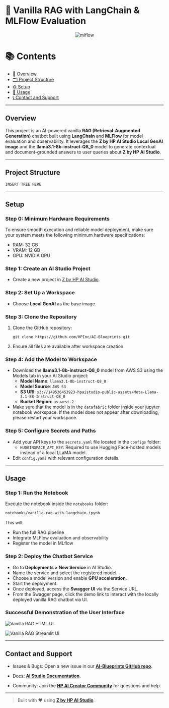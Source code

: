 # 🤖 Vanilla RAG with LangChain & MLFlow Evaluation

<div align="center">

  ![mlflow](https://img.shields.io/badge/mlflow-%23d9ead3.svg?style=for-the-badge&logo=numpy&logoColor=blue)

</div>

# 📚 Contents

- [🧠 Overview](#overview)
- [🗂 Project Structure](#project-structure)
- [⚙️ Setup](#setup)
- [🚀 Usage](#usage)
- [📞 Contact and Support](#contact-and-support)

---

## Overview

This project is an AI-powered vanilla **RAG (Retrieval-Augmented Generation)** chatbot built using **LangChain** and **MLFlow** for model evaluation and observability. It leverages the **Z by HP AI Studio Local GenAI image** and the **llama3.1-8b-instruct-Q8_0** model to generate contextual and document-grounded answers to user queries about **Z by HP AI Studio**.

---

## Project Structure

```
INSERT TREE HERE
```

---

## Setup

### Step 0: Minimum Hardware Requirements
To ensure smooth execution and reliable model deployment, make sure your system meets the following minimum hardware specifications:

- RAM: 32 GB 
- VRAM: 12 GB 
- GPU: NVIDIA GPU 

### Step 1: Create an AI Studio Project

- Create a new project in [Z by HP AI Studio](https://zdocs.datascience.hp.com/docs/aistudio/overview).

### Step 2: Set Up a Workspace

- Choose **Local GenAI** as the base image.

### Step 3: Clone the Repository

1. Clone the GitHub repository:  
   ```
   git clone https://github.com/HPInc/AI-Blueprints.git
   ```

2. Ensure all files are available after workspace creation.

### Step 4: Add the Model to Workspace

- Download the **llama3.1-8b-instruct-Q8_0** model from AWS S3 using the Models tab in your AI Studio project:
  - **Model Name**: `llama3.1-8b-instruct-Q8_0`
  - **Model Source**: `AWS S3`
  - **S3 URI**: `s3://149536453923-hpaistudio-public-assets/Meta-Llama-3.1-8B-Instruct-Q8_0`
  - **Bucket Region**: `us-west-2`
- Make sure that the model is in the `datafabric` folder inside your jupyter notebook workspace. If the model does not appear after downloading, please restart your workspace.
  
### Step 5: Configure Secrets and Paths

- Add your API keys to the `secrets.yaml` file located in the `configs` folder:
  - `HUGGINGFACE_API_KEY`: Required to use Hugging Face-hosted models instead of a local LLaMA model.
- Edit `config.yaml` with relevant configuration details.

---

## Usage

### Step 1: Run the Notebook

Execute the notebook inside the `notebooks` folder:

```bash
notebooks/vanilla-rag-with-langchain.ipynb
```

This will:

- Run the full RAG pipeline
- Integrate MLFlow evaluation and observability
- Register the model in MLflow

### Step 2: Deploy the Chatbot Service

- Go to **Deployments > New Service** in AI Studio.
- Name the service and select the registered model.
- Choose a model version and enable **GPU acceleration**.
- Start the deployment.
- Once deployed, access the **Swagger UI** via the Service URL.
- From the Swagger page, click the demo link to interact with the locally deployed vanilla RAG chatbot via UI.

### Successful Demonstration of the User Interface  

![Vanilla RAG HTML UI](docs/html_ui_for_vanilla_rag.png)  

![Vanilla RAG Streamlit UI](docs/streamlit_ui_for_vanilla_rag.png.png)  

---

## Contact and Support

- Issues & Bugs: Open a new issue in our [**AI-Blueprints GitHub repo**](https://github.com/HPInc/AI-Blueprints).

- Docs: [**AI Studio Documentation**](https://zdocs.datascience.hp.com/docs/aistudio/overview).

- Community: Join the [**HP AI Creator Community**](https://community.datascience.hp.com/) for questions and help.


---

> Built with ❤️ using [**Z by HP AI Studio**](https://www.hp.com/us-en/workstations/ai-studio.html).
